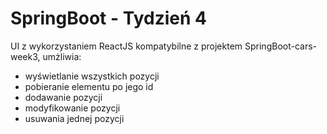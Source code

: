 # SpringBoot - Tydzień 4
UI z wykorzystaniem ReactJS kompatybilne z projektem SpringBoot-cars-week3, umżliwia:
- wyświetlanie wszystkich pozycji
- pobieranie elementu po jego id
- dodawanie pozycji
- modyfikowanie pozycji
- usuwania jednej pozycji
